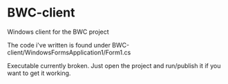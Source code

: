 BWC-client
==========

Windows client for the BWC project


The code i've written is found under BWC-client/WindowsFormsApplication1/Form1.cs

Executable currently broken. Just open the project and run/publish it if you want to get it working.
